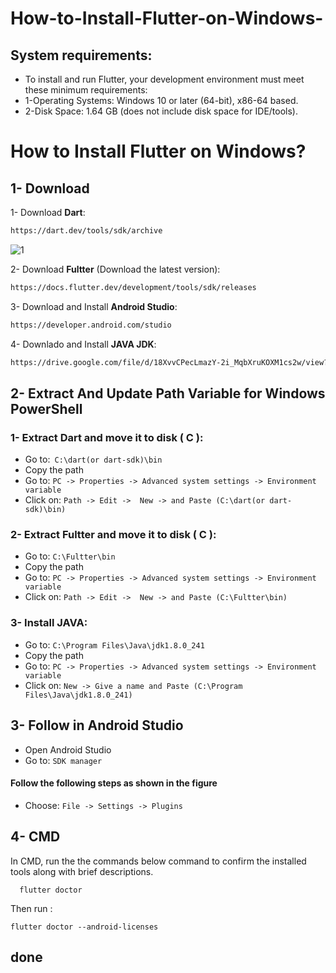 # How-to-Install-Flutter-on-Windows-
## System requirements:
- To install and run Flutter, your development environment must meet these minimum requirements:      
- 1-Operating Systems: Windows 10 or later (64-bit), x86-64 based.     
- 2-Disk Space: 1.64 GB (does not include disk space for IDE/tools).



# How to Install Flutter on Windows?


## 1- Download

1- Download **Dart**:

```bash
https://dart.dev/tools/sdk/archive
```  
![1](https://user-images.githubusercontent.com/33379873/200084829-b9407bb3-d4cb-4a64-8cf3-e8bb13103f20.png)


2- Download **Fultter** (Download the latest version): 

```bash
https://docs.flutter.dev/development/tools/sdk/releases
```
3- Download and Install **Android Studio**: 

```bash
https://developer.android.com/studio
```
    
4- Downlado and Install **JAVA JDK**: 
```bash
https://drive.google.com/file/d/18XvvCPecLmazY-2i_MqbXruKOXM1cs2w/view?usp=share_link
```
    
## 2- Extract And Update Path Variable for Windows PowerShell
### 1- Extract  **Dart** and move it to disk ( C ):
- Go to:` C:\dart(or dart-sdk)\bin`
- Copy the path
- Go to: `PC -> Properties -> Advanced system settings -> Environment variable `
- Click on: `Path -> Edit ->  New -> and Paste (C:\dart(or dart-sdk)\bin)`


### 2- Extract  **Fultter** and move it to disk ( C ):
- Go to: `C:\Fultter\bin`
- Copy the path
- Go to: `PC -> Properties -> Advanced system settings -> Environment variable `
- Click on: `Path -> Edit ->  New -> and Paste (C:\Fultter\bin)`

### 3- Install **JAVA**:
- Go to: `C:\Program Files\Java\jdk1.8.0_241`
- Copy the path
- Go to: `PC -> Properties -> Advanced system settings -> Environment variable `
- Click on: `New -> Give a name and Paste (C:\Program Files\Java\jdk1.8.0_241) `



## 3- Follow in Android Studio

- Open Android Studio
- Go to: `SDK manager`

#### Follow the following steps as shown in the figure



- Choose: `File -> Settings -> Plugins`


## 4- CMD
In CMD, run the the commands below command to confirm the installed tools along with brief descriptions.

```http
  flutter doctor
```

Then run :
```http
flutter doctor --android-licenses
```


## done
